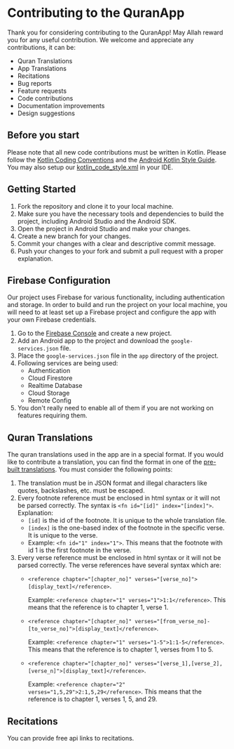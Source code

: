 # Contributing to the QuranApp

Thank you for considering contributing to the QuranApp! May Allah reward you for any useful contribution. We welcome and appreciate any contributions, it can be:

- Quran Translations
- App Translations
- Recitations
- Bug reports
- Feature requests
- Code contributions
- Documentation improvements
- Design suggestions

## Before you start
Please note that all new code contributions must be written in Kotlin. Please follow the [Kotlin Coding Conventions](https://kotlinlang.org/docs/reference/coding-conventions.html) and the [Android Kotlin Style Guide](https://developer.android.com/kotlin/style-guide). You may also setup our [kotlin_code_style.xml](https://github.com/AlfaazPlus/QuranApp/blob/master/kotlin_code_style.xml) in your IDE.

## Getting Started
1. Fork the repository and clone it to your local machine. 
2. Make sure you have the necessary tools and dependencies to build the project, including Android Studio and the Android SDK. 
3. Open the project in Android Studio and make your changes.
4. Create a new branch for your changes. 
5. Commit your changes with a clear and descriptive commit message. 
6. Push your changes to your fork and submit a pull request with a proper explanation.

## Firebase Configuration
Our project uses Firebase for various functionality, including authentication and storage. In order to build and run the project on your local machine, you will need to at least set up a Firebase project and configure the app with your own Firebase credentials.
1. Go to the [Firebase Console](https://console.firebase.google.com/) and create a new project. 
2. Add an Android app to the project and download the `google-services.json` file. 
3. Place the `google-services.json` file in the `app` directory of the project. 
4. Following services are being used:
   - Authentication
   - Cloud Firestore
   - Realtime Database
   - Cloud Storage
   - Remote Config
5. You don't really need to enable all of them if you are not working on features requiring them.

## Quran Translations
The quran translations used in the app are in a special format. If you would like to contribute a translation, you can find the format in one of the [pre-built translations](https://github.com/AlfaazPlus/QuranApp/tree/master/app/src/main/assets/prebuilt_translations). You must consider the following points:
1. The translation must be in JSON format and illegal characters like quotes, backslashes, etc. must be escaped.
2. Every footnote reference must be enclosed in html syntax or it will not be parsed correctly. The syntax is `<fn id="[id]" index="[index]">`. Explanation:
    - `[id]` is the id of the footnote. It is unique to the whole translation file.
    - `[index]` is the one-based index of the footnote in the specific verse. It is unique to the verse.
    - Example: `<fn id="1" index="1">`. This means that the footnote with id 1 is the first footnote in the verse.
3. Every verse reference must be enclosed in html syntax or it will not be parsed correctly. The verse references have several syntax which are:
    - `<reference chapter="[chapter_no]" verses="[verse_no]">[display_text]</reference>`.
    
       Example: `<reference chapter="1" verses="1">1:1</reference>`. This means that the reference is to chapter 1, verse 1.
   
    - `<reference chapter="[chapter_no]" verses="[from_verse_no]-[to_verse_no]">[display_text]</reference>`.
    
       Example: `<reference chapter="1" verses="1-5">1:1-5</reference>`. This means that the reference is to chapter 1, verses from 1 to 5.
    - `<reference chapter="[chapter_no]" verses="[verse_1],[verse_2],[verse_n]">[display_text]</reference>`.
    
       Example: `<reference chapter="2" verses="1,5,29">2:1,5,29</reference>`. This means that the reference is to chapter 1, verses 1, 5, and 29.

## Recitations
You can provide free api links to recitations.